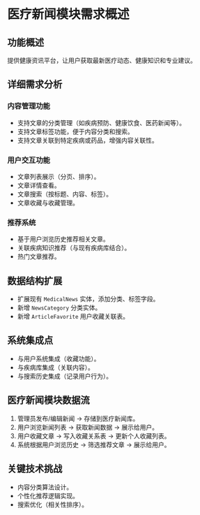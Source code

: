 # 医疗新闻模块需求概述

## 功能概述
提供健康资讯平台，让用户获取最新医疗动态、健康知识和专业建议。

## 详细需求分析

### 内容管理功能
- 支持文章的分类管理（如疾病预防、健康饮食、医药新闻等）。
- 支持文章标签功能，便于内容分类和搜索。
- 支持文章关联到特定疾病或药品，增强内容关联性。

### 用户交互功能
- 文章列表展示（分页、排序）。
- 文章详情查看。
- 文章搜索（按标题、内容、标签）。
- 文章收藏与收藏管理。

### 推荐系统
- 基于用户浏览历史推荐相关文章。
- 关联疾病知识推荐（与现有疾病库结合）。
- 热门文章推荐。

## 数据结构扩展
- 扩展现有 `MedicalNews` 实体，添加分类、标签字段。
- 新增 `NewsCategory` 分类实体。
- 新增 `ArticleFavorite` 用户收藏关联表。

## 系统集成点
- 与用户系统集成（收藏功能）。
- 与疾病库集成（关联内容）。
- 与搜索历史集成（记录用户行为）。

## 医疗新闻模块数据流
1. 管理员发布/编辑新闻 → 存储到医疗新闻库。
2. 用户浏览新闻列表 → 获取新闻数据 → 展示给用户。
3. 用户收藏文章 → 写入收藏关系表 → 更新个人收藏列表。
4. 系统根据用户浏览历史 → 筛选推荐文章 → 展示给用户。

## 关键技术挑战
- 内容分类算法设计。
- 个性化推荐逻辑实现。
- 搜索优化（相关性排序）。 